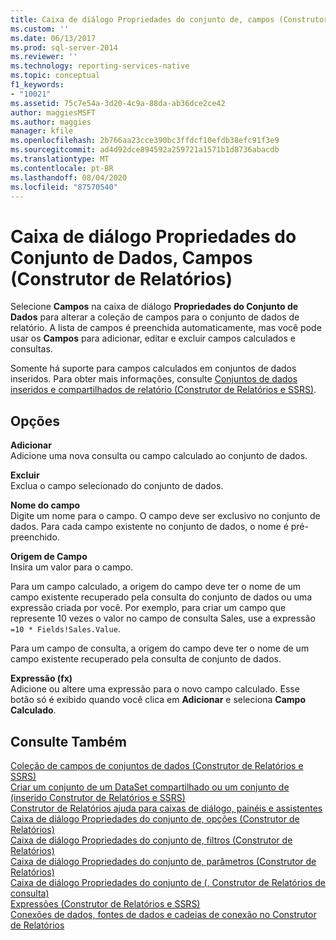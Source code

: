 ```yaml
---
title: Caixa de diálogo Propriedades do conjunto de, campos (Construtor de Relatórios) | Microsoft Docs
ms.custom: ''
ms.date: 06/13/2017
ms.prod: sql-server-2014
ms.reviewer: ''
ms.technology: reporting-services-native
ms.topic: conceptual
f1_keywords:
- "10021"
ms.assetid: 75c7e54a-3d20-4c9a-88da-ab36dce2ce42
author: maggiesMSFT
ms.author: maggies
manager: kfile
ms.openlocfilehash: 2b766aa23cce390bc3ffdcf10efdb38efc91f3e9
ms.sourcegitcommit: ad4d92dce894592a259721a1571b1d8736abacdb
ms.translationtype: MT
ms.contentlocale: pt-BR
ms.lasthandoff: 08/04/2020
ms.locfileid: "87570540"
---
```

# <a name="dataset-properties-dialog-box-fields-report-builder"></a>Caixa de diálogo Propriedades do Conjunto de Dados, Campos (Construtor de Relatórios)
  Selecione **Campos** na caixa de diálogo **Propriedades do Conjunto de Dados** para alterar a coleção de campos para o conjunto de dados de relatório. A lista de campos é preenchida automaticamente, mas você pode usar os **Campos** para adicionar, editar e excluir campos calculados e consultas.  
  
 Somente há suporte para campos calculados em conjuntos de dados inseridos. Para obter mais informações, consulte [Conjuntos de dados inseridos e compartilhados de relatório &#40;Construtor de Relatórios e SSRS&#41;](report-data/report-embedded-datasets-and-shared-datasets-report-builder-and-ssrs.md).  
  
## <a name="options"></a>Opções  
 **Adicionar**  
 Adicione uma nova consulta ou campo calculado ao conjunto de dados.  
  
 **Excluir**  
 Exclua o campo selecionado do conjunto de dados.  
  
 **Nome do campo**  
 Digite um nome para o campo. O campo deve ser exclusivo no conjunto de dados. Para cada campo existente no conjunto de dados, o nome é pré-preenchido.  
  
 **Origem de Campo**  
 Insira um valor para o campo.  
  
 Para um campo calculado, a origem do campo deve ter o nome de um campo existente recuperado pela consulta do conjunto de dados ou uma expressão criada por você. Por exemplo, para criar um campo que represente 10 vezes o valor no campo de consulta Sales, use a expressão `=10 * Fields!Sales.Value`.  
  
 Para um campo de consulta, a origem do campo deve ter o nome de um campo existente recuperado pela consulta de conjunto de dados.  
  
 **Expressão (fx)**  
 Adicione ou altere uma expressão para o novo campo calculado. Esse botão só é exibido quando você clica em **Adicionar** e seleciona **Campo Calculado**.  
  
## <a name="see-also"></a>Consulte Também  
 [Coleção de campos de conjuntos de dados &#40;Construtor de Relatórios e SSRS&#41;](report-data/dataset-fields-collection-report-builder-and-ssrs.md)   
 [Criar um conjunto de um DataSet compartilhado ou um conjunto de &#40;inserido Construtor de Relatórios e SSRS&#41;](report-data/create-a-shared-dataset-or-embedded-dataset-report-builder-and-ssrs.md)   
 [Construtor de Relatórios ajuda para caixas de diálogo, painéis e assistentes](../../2014/reporting-services/report-builder-help-for-dialog-boxes-panes-and-wizards.md)   
 [Caixa de diálogo Propriedades do conjunto de, opções &#40;Construtor de Relatórios&#41;](report-data/dataset-properties-dialog-box-options-report-builder.md)   
 [Caixa de diálogo Propriedades do conjunto de, filtros &#40;Construtor de Relatórios&#41;](../../2014/reporting-services/dataset-properties-dialog-box-filters-report-builder.md)   
 [Caixa de diálogo Propriedades do conjunto de, parâmetros &#40;Construtor de Relatórios&#41;](../../2014/reporting-services/dataset-properties-dialog-box-parameters-report-builder.md)   
 [Caixa de diálogo Propriedades do conjunto de &#40;, Construtor de Relatórios de consulta&#41;](report-data/dataset-properties-dialog-box-query-report-builder.md)   
 [Expressões &#40;Construtor de Relatórios e SSRS&#41;](report-design/expressions-report-builder-and-ssrs.md)   
 [Conexões de dados, fontes de dados e cadeias de conexão no Construtor de Relatórios](../../2014/reporting-services/data-connections-data-sources-and-connection-strings-in-report-builder.md)  
  
  
